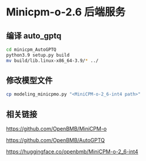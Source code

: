 # Minicpm-o-2.6 后端服务


## 编译 auto_gptq

```bash
cd minicpm_AutoGPTQ
python3.9 setup.py build
mv build/lib.linux-x86_64-3.9/* ../
```


## 修改模型文件

```bash
cp modeling_minicpmo.py "<MiniCPM-o-2_6-int4 path>"
```


## 相关链接

https://github.com/OpenBMB/MiniCPM-o

https://github.com/OpenBMB/AutoGPTQ

https://huggingface.co/openbmb/MiniCPM-o-2_6-int4
